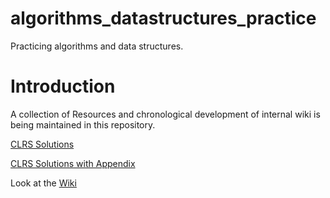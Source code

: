 # algorithms_datastructures_practice
Practicing algorithms and data structures.

# Introduction
A collection of Resources and chronological development of internal wiki is being maintained in this repository.

[CLRS Solutions](https://walkccc.github.io/CLRS/Chap13/13.1/)

[CLRS Solutions with Appendix](http://sites.math.rutgers.edu/~ajl213/CLRS/CLRS.html)

Look at the [Wiki](https://github.com/aksinghdce/algorithms_datastructures_practice/wiki)
